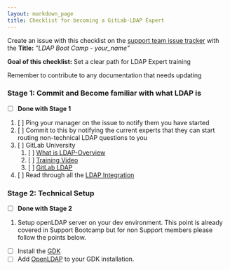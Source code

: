 ```yaml
---
layout: markdown_page
title: Checklist for becoming a GitLab-LDAP Expert
---
```


Create an issue with this checklist on the [support team issue tracker](https://gitlab.com/gitlab-com/support/issues/)
with the **Title:** *"LDAP Boot Camp - your_name"*

**Goal of this checklist:** Set a clear path for LDAP Expert training

Remember to contribute to any documentation that needs updating

### Stage 1: Commit and Become familiar with what LDAP is

- [ ] **Done with Stage 1**

1. [ ] Ping your manager on the issue to notify them you have started
1. [ ] Commit to this by notifying the current experts that they can start
routing non-technical LDAP questions to you
1. [ ] GitLab University
   1. [ ] [What is LDAP-Overview](https://en.wikipedia.org/wiki/Lightweight_Directory_Access_Protocol)
   1. [ ] [Training Video](#)
   1. [ ] [GitLab LDAP](https://docs.gitlab.com/ce/university/#3-5-ldap-and-active-directory)
1. [ ] Read through all the [LDAP Integration](https://docs.gitlab.com/ce/administration/auth/ldap.html)

### Stage 2: Technical Setup

- [ ] **Done with Stage 2**

1. Setup openLDAP server on your dev environment. This point is already covered in Support Bootcamp but for non Support members please follow the points below.

 * [ ] Install the [GDK](https://gitlab.com/gitlab-org/gitlab-development-kit)
 * [ ] Add [OpenLDAP](https://gitlab.com/gitlab-org/gitlab-development-kit/tree/master/gitlab-openldap) to your GDK installation.
